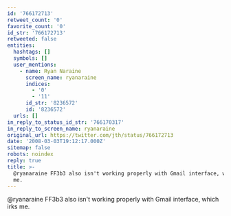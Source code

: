```yaml
---
id: '766172713'
retweet_count: '0'
favorite_count: '0'
id_str: '766172713'
retweeted: false
entities:
  hashtags: []
  symbols: []
  user_mentions:
    - name: Ryan Naraine
      screen_name: ryanaraine
      indices:
        - '0'
        - '11'
      id_str: '8236572'
      id: '8236572'
  urls: []
in_reply_to_status_id_str: '766170317'
in_reply_to_screen_name: ryanaraine
original_url: https://twitter.com/jth/status/766172713
date: '2008-03-03T19:12:17.000Z'
sitemap: false
robots: noindex
reply: true
title: >-
  @ryanaraine FF3b3 also isn't working properly with Gmail interface, which irks
  me.
---
```


@ryanaraine FF3b3 also isn't working properly with Gmail interface, which irks me.